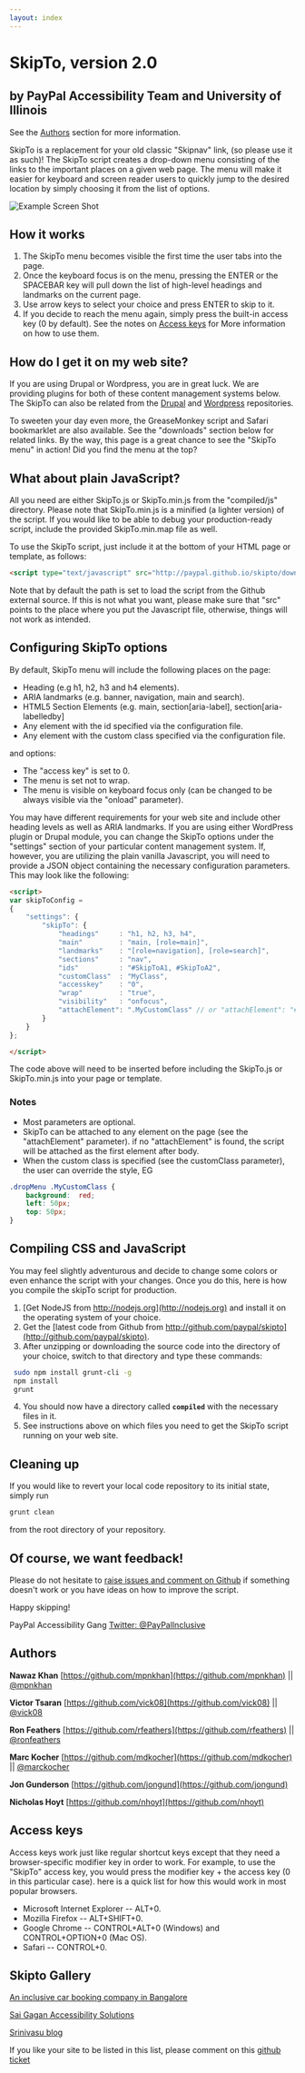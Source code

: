 ```yaml
---
layout: index
---
```



# SkipTo, version 2.0 
## by PayPal Accessibility Team and University of Illinois
See the [Authors](#authors) section for more information.

SkipTo is a replacement for your old classic "Skipnav" link, (so please use it as such)!
The SkipTo script creates a drop-down menu consisting of the links to the important places on a given web page. The menu will make it easier for keyboard and screen reader users to quickly jump to the desired location by simply choosing it from the list of options.

![Example Screen Shot](http://paypal.github.io/skipto/images/example_screen_shot.png "Example Screen Shot")

## How it works
1.  The SkipTo menu becomes visible the first time the user tabs into the page.
2.  Once the keyboard focus is on the menu, pressing the ENTER or the SPACEBAR key will pull down the list of high-level headings and landmarks on the current page.
3.  Use arrow keys to select your choice and press ENTER to skip to it.
4.  If you decide to reach the menu again, simply press the built-in access key (0 by default). See the notes on [Access keys](#access-keys) for More information on how to use them.

## How do I get it on my web site?
If you are using Drupal or Wordpress, you are in great luck. We are providing plugins for both of these content management systems below. The SkipTo can also be related from the [Drupal](https://drupal.org/project/SkipTo) and [Wordpress](http://wordpress.org/plugins/skip-to/) repositories.

To sweeten your day even more, the GreaseMonkey script and Safari bookmarklet are also available. See the "downloads" section below for related links.
By the way, this page is a great chance to see the "SkipTo menu" in action! Did you find the menu at the top?

## What about plain JavaScript?
All you need are either SkipTo.js or SkipTo.min.js from the "compiled/js" directory. Please note that SkipTo.min.js is a minified (a lighter version) of the script.
If you would like to be able to debug your production-ready script, include the provided SkipTo.min.map file as well.

To use the SkipTo script, just include it at the bottom of your HTML page or template, as follows:

```html
<script type="text/javascript" src="http://paypal.github.io/skipto/downloads/js/SkipTo.min.js"></script>
```

Note that by default the path is set to load the script from the Github external source. If this is not what you want, please make sure that "src" points to the place where you put the Javascript file, otherwise, things will not work as intended.

## Configuring SkipTo options
By default, SkipTo menu will include the following places on the page:

*  Heading (e.g h1, h2, h3 and h4 elements).
*  ARIA landmarks (e.g. banner, navigation, main and search).
*  HTML5 Section Elements (e.g. main, section[aria-label], section[aria-labelledby]
*  Any element with the id specified via the configuration file.
*  Any element with the custom class specified via the configuration file.

and options:

*  The "access key" is set to 0.
*  The menu is set not to wrap.
*  The menu is visible on keyboard focus only (can be changed to be always visible via the "onload" parameter).

You may have different requirements for your web site and include other heading levels as well as ARIA landmarks.
If you are using either WordPress plugin or Drupal module, you can change the SkipTo options under the "settings" section of your particular content management system. If, however, you are utilizing the plain vanilla Javascript, you will need to provide a JSON object containing the necessary configuration parameters. This may look like the following:

```html
<script>
var skipToConfig =
{
	"settings": {
		"skipTo": {
			"headings"     : "h1, h2, h3, h4",
			"main"         : "main, [role=main]",
			"landmarks"    : "[role=navigation], [role=search]",
			"sections"     : "nav",
			"ids"          : "#SkipToA1, #SkipToA2",
			"customClass"  : "MyClass",
			"accesskey"    : "0",
			"wrap"         : "true",
			"visibility"   : "onfocus",
			"attachElement": ".MyCustomClass" // or "attachElement": "#MyCustomId"
		}
	}
};

</script>
```

The code above  will need  to be inserted before including the SkipTo.js or SkipTo.min.js into your page or template.

### Notes
*  Most parameters are optional.
*  SkipTo can be attached to any element on the page (see the "attachElement" parameter). if no "attachElement" is found, the script will be attached as the first element after body.
*  When the custom class is specified (see the customClass parameter), the user can override the style, EG

```CSS
.dropMenu .MyCustomClass {
	background:  red;
	left: 50px;
	top: 50px;
}
```

## Compiling CSS and JavaScript
You may feel slightly adventurous and decide to change some colors or even enhance the script with your changes. Once you do this, here is how you compile the skipTo script for production.

1.  [Get NodeJS from http://nodejs.org](http://nodejs.org) and install it on the operating system of your choice.
2.  Get the [latest code from Github from http://github.com/paypal/skipto](http://github.com/paypal/skipto).
3.  After unzipping or downloading the source code into the directory of your choice, switch to that directory and type these commands:

  ```sh
   sudo npm install grunt-cli -g
   npm install  
   grunt
  ```
4.  You should now have a directory called <code>**compiled**</code> with the necessary files in it.
5.  See instructions above on which files you need to get the SkipTo script running on your web site.

## Cleaning up
If you would like to revert your local code repository to its initial state, simply run 
```sh
grunt clean
```
from the root directory of your repository.

## Of course, we want feedback!
Please do not hesitate to [raise issues and comment on Github](https://github.com/paypal/skipto/issues) if something doesn't work or you have ideas on how to improve the script.

Happy skipping!

PayPal Accessibility Gang
[Twitter: @PayPalInclusive](http://www.twitter.com/PayPalInclusive)

## <a name="authors">Authors</a>
**Nawaz Khan**
[https://github.com/mpnkhan](https://github.com/mpnkhan) || [@mpnkhan](https://twitter.com/mpnkhan)

**Victor Tsaran**
[https://github.com/vick08](https://github.com/vick08) || [@vick08](https://twitter.com/vick08)

**Ron Feathers**
[https://github.com/rfeathers](https://github.com/rfeathers) || [@ronfeathers](https://twitter.com/ronfeathers)

**Marc Kocher**
[https://github.com/mdkocher](https://github.com/mdkocher) || [@marckocher](https://twitter.com/marckocher)

**Jon Gunderson**
[https://github.com/jongund](https://github.com/jongund) 

**Nicholas Hoyt**
[https://github.com/nhoyt](https://github.com/nhoyt)

## <a name="access-keys">Access keys</a>
Access keys work  just like regular shortcut keys except that they need a browser-specific modifier key in order to work. For example, to use the "SkipTo" access key, you would press the modifier key + the access key (0 in this particular case). here is a quick list for how this would work in most popular browsers.

*  Microsoft Internet Explorer -- ALT+0.
*  Mozilla Firefox -- ALT+SHIFT+0.
*  Google Chrome -- CONTROL+ALT+0 (Windows) and CONTROL+OPTION+0 (Mac OS).
*  Safari -- CONTROL+0.


## Skipto Gallery
[An inclusive car booking company in Bangalore](http://www.kickstartcabs.com/)

[Sai Gagan Accessibility Solutions](http://sgaccessibility.com/sites/) 

[Srinivasu blog](http://srinivasu.org/blog/) 

If you like your site to be listed in this list, please comment on this [github ticket](https://github.com/paypal/skipto/issues/21)
